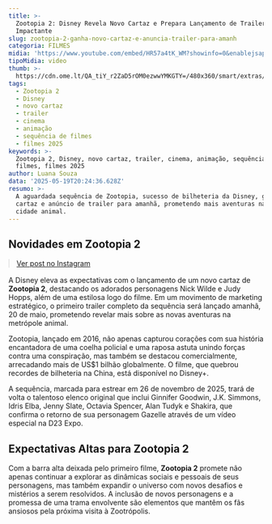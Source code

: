 ```yaml
---
title: >-
  Zootopia 2: Disney Revela Novo Cartaz e Prepara Lançamento de Trailer
  Impactante
slug: zootopia-2-ganha-novo-cartaz-e-anuncia-trailer-para-amanh
categoria: FILMES
midia: 'https://www.youtube.com/embed/HR57a4tK_WM?showinfo=0&enablejsapi=1'
tipoMidia: video
thumb: >-
  https://cdn.ome.lt/QA_tiY_r2ZaD5rOM0ezwwYMKGTY=/480x360/smart/extras/conteudos/Captura_de_tela_2025-05-19_163251.png
tags:
  - Zootopia 2
  - Disney
  - novo cartaz
  - trailer
  - cinema
  - animação
  - sequência de filmes
  - filmes 2025
keywords: >-
  Zootopia 2, Disney, novo cartaz, trailer, cinema, animação, sequência de
  filmes, filmes 2025
author: Luana Souza
data: '2025-05-19T20:24:36.628Z'
resumo: >-
  A aguardada sequência de Zootopia, sucesso de bilheteria da Disney, ganha novo
  cartaz e anúncio de trailer para amanhã, prometendo mais aventuras na vibrante
  cidade animal.
---
```


## Novidades em Zootopia 2

<blockquote class="instagram-media" data-instgrm-permalink="https://www.instagram.com/p/DJ2JlsnSAs0/" data-instgrm-version="14" style="width:100%; max-width:540px; margin:1rem auto;"><a href="https://www.instagram.com/p/DJ2JlsnSAs0/">Ver post no Instagram</a></blockquote>

A Disney eleva as expectativas com o lançamento de um novo cartaz de **Zootopia 2**, destacando os adorados personagens Nick Wilde e Judy Hopps, além de uma estilosa logo do filme. Em um movimento de marketing estratégico, o primeiro trailer completo da sequência será lançado amanhã, 20 de maio, prometendo revelar mais sobre as novas aventuras na metrópole animal.

Zootopia, lançado em 2016, não apenas capturou corações com sua história encantadora de uma coelha policial e uma raposa astuta unindo forças contra uma conspiração, mas também se destacou comercialmente, arrecadando mais de US$1 bilhão globalmente. O filme, que quebrou recordes de bilheteria na China, está disponível no Disney+.

A sequência, marcada para estrear em 26 de novembro de 2025, trará de volta o talentoso elenco original que inclui Ginnifer Goodwin, J.K. Simmons, Idris Elba, Jenny Slate, Octavia Spencer, Alan Tudyk e Shakira, que confirma o retorno de sua personagem Gazelle através de um vídeo especial na D23 Expo.

## Expectativas Altas para Zootopia 2

Com a barra alta deixada pelo primeiro filme, **Zootopia 2** promete não apenas continuar a explorar as dinâmicas sociais e pessoais de seus personagens, mas também expandir o universo com novos desafios e mistérios a serem resolvidos. A inclusão de novos personagens e a promessa de uma trama envolvente são elementos que mantêm os fãs ansiosos pela próxima visita à Zootrópolis.
